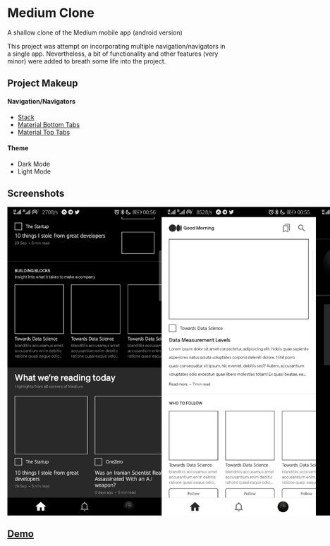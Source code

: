 # Medium Clone
A shallow clone of the Medium mobile app (android version)

This project was attempt on incorporating multiple navigation/navigators in a single app. Nevertheless, a bit of functionality and other features (very minor) were added to breath some life into the project.

## Project Makeup

#### Navigation/Navigators
- [Stack](https://reactnavigation.org/docs/stack-navigator)
- [Material Bottom Tabs](https://reactnavigation.org/docs/material-bottom-tab-navigator)
- [Material Top Tabs](https://reactnavigation.org/docs/material-top-tab-navigator)

#### Theme
- Dark Mode
- Light Mode


## Screenshots
<div style="display: flex">
	<img width="350px" height="auto" src="./screenshots/clone (5).jpg"/>
	<img width="350px" height="auto" src="./screenshots/clone (4).jpg"/>
	<img width="350px" height="auto" src="./screenshots/clone (6).jpg"/>
	<img width="350px" height="auto" src="./screenshots/clone (1).jpg"/>
	<img width="350px" height="auto" src="./screenshots/clone (2).jpg"/>
	<img width="350px" height="auto" src="./screenshots/clone (3).jpg"/>
</div>

## [Demo](https://drive.google.com/file/d/1x1WzuFO-NOLg62tDIJ7LHLtcO5pzwYSW/view?usp=sharing)
